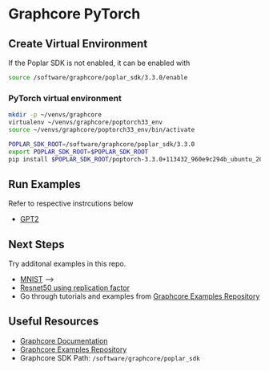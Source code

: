# Graphcore PyTorch


## Create Virtual Environment 

If the Poplar SDK is not enabled, it can be enabled with
```bash
source /software/graphcore/poplar_sdk/3.3.0/enable
```

### PyTorch virtual environment

```bash
mkdir -p ~/venvs/graphcore
virtualenv ~/venvs/graphcore/poptorch33_env
source ~/venvs/graphcore/poptorch33_env/bin/activate

POPLAR_SDK_ROOT=/software/graphcore/poplar_sdk/3.3.0
export POPLAR_SDK_ROOT=$POPLAR_SDK_ROOT
pip install $POPLAR_SDK_ROOT/poptorch-3.3.0+113432_960e9c294b_ubuntu_20_04-cp38-cp38-linux_x86_64.whl
```


## Run Examples

Refer to respective instrcutions below 

* [GPT2](./gpt2.md)


## Next Steps 

Try additonal examples in this repo. 
* [MNIST](./mnist.md) -->
* [Resnet50 using replication factor](./resnet50.md)
* Go through tutorials and examples from [Graphcore Examples Repository](https://github.com/graphcore/examples)

## Useful Resources 

* [Graphcore Documentation](https://docs.graphcore.ai/en/latest/)
* [Graphcore Examples Repository](https://github.com/graphcore/examples)
* Graphcore SDK Path: `/software/graphcore/poplar_sdk`

